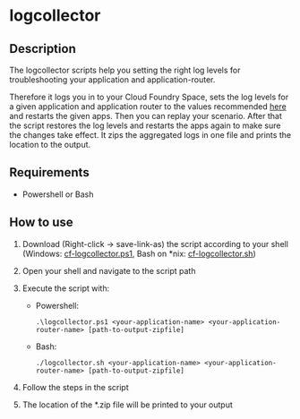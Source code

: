 # logcollector

## Description
The logcollector scripts help you setting the right log levels for troubleshooting your application and application-router.

Therefore it logs you in to your Cloud Foundry Space, sets the log levels for a given application and application router to the values recommended [here](https://wiki.wdf.sap.corp/wiki/display/NWCUIAMSIM/Increase+log+verbosity+for+detailed+error+analysis) and restarts the given apps.
Then you can replay your scenario. After that the script restores the log levels and restarts the apps again to make sure the changes take effect. It zips the aggregated logs in one file and prints the location to the output.



## Requirements
- Powershell or Bash

## How to use
1. Download (Right-click -> save-link-as) the script according to your shell (Windows: [cf-logcollector.ps1](https://raw.githubusercontent.com/alstolten/cloud-security-xsuaa-integration/master/troubleshooting/logcollector/cf-logcollector.ps1), Bash on *nix: [cf-logcollector.sh](https://raw.githubusercontent.com/alstolten/cloud-security-xsuaa-integration/master/troubleshooting/logcollector/cf-logcollector.sh))

1. Open your shell and navigate to the script path

1. Execute the script with:
    - Powershell: 
        ```
        .\logcollector.ps1 <your-application-name> <your-application-router-name> [path-to-output-zipfile]
        ```
    - Bash: 
        ```
        ./logcollector.sh <your-application-name> <your-application-router-name> [path-to-output-zipfile]
        ```
1. Follow the steps in the script
1. The location of the *.zip file will be printed to your output
